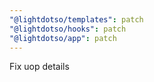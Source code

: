 ```yaml
---
"@lightdotso/templates": patch
"@lightdotso/hooks": patch
"@lightdotso/app": patch
---
```


Fix uop details
